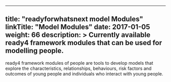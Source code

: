 
---
title: "readyforwhatsnext model Modules"
linkTitle: "Model Modules"
date: 2017-01-05
weight: 66
description: >
  Currently available ready4 framework modules that can be used for modelling people.
---

ready4 framework modules of people are tools to develop models that explore the characteristics, relationships, behaviours, risk factors and outcomes of young people and individuals who interact with young people.

